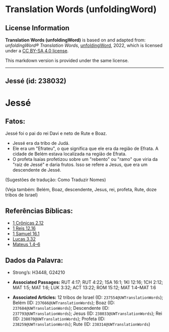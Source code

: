 # Translation Words (unfoldingWord)

## License Information

**Translation Words (unfoldingWord)** is based on and adapted from: _unfoldingWord® Translation Words_, [unfoldingWord](https://unfoldingword.org/utw), 2022, which is licensed under a [CC BY-SA 4.0 license](https://creativecommons.org/licenses/by-sa/4.0/legalcode.en).

This markdown version is provided under the same license.



--------------------------------

## Jessé (id: 238032)

Jessé
=====

Fatos:
------

Jessé foi o pai do rei Davi e neto de Rute e Boaz.

* Jessé era da tribo de Judá.
* Ele era um "Efrateu", o que significa que ele era da região de Efrata. A cidade de Belém estava localizada na região de Efrata.
* O profeta Isaías profetizou sobre um "rebento" ou "ramo" que viria da "raiz de Jessé" e daria frutos. Isso se refere a Jesus, que era um descendente de Jessé.

(Sugestões de tradução: Como Traduzir Nomes)

(Veja também: Belém, Boaz, descendente, Jesus, rei, profeta, Rute, doze tribos de Israel)

Referências Bíblicas:
---------------------

* [1 Crônicas 2\.12](https://ref.ly/1Chr2:12)
* [1 Reis 12\.16](https://ref.ly/1Kgs12:16)
* [1 Samuel 16\.1](https://ref.ly/1Sam16:1)
* [Lucas 3\.32](https://ref.ly/Luke3:32)
* [Mateus 1\.4–6](https://ref.ly/Matt1:4-Matt1:6)

Dados da Palavra:
-----------------

* Strong’s: H3448, G24210

* **Associated Passages:** RUT 4:17; RUT 4:22; 1SA 16:1; 1KI 12:16; 1CH 2:12; MAT 1:5; MAT 1:6; LUK 3:32; ACT 13:22; ROM 15:12; MAT 1:4–MAT 1:6
* **Associated Articles:** 12 tribos de Israel (ID: `237554@UWTranslationWords`); Belém (ID: `237666@UWTranslationWords`); Boaz (ID: `237684@UWTranslationWords`); Descendente (ID: `237793@UWTranslationWords`); Jesus (ID: `238033@UWTranslationWords`); Rei (ID: `238070@UWTranslationWords`); Profeta (ID: `238259@UWTranslationWords`); Rute (ID: `238314@UWTranslationWords`)

